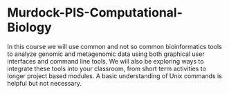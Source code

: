 # Murdock-PIS-Computational-Biology
In this course we will use common and not so common bioinformatics tools to analyze genomic and metagenomic data using both graphical user interfaces and command line tools. We will also be exploring ways to integrate these tools into your classroom, from short term activities to longer project based modules. 
 A basic understanding of Unix commands is helpful but not necessary. 
